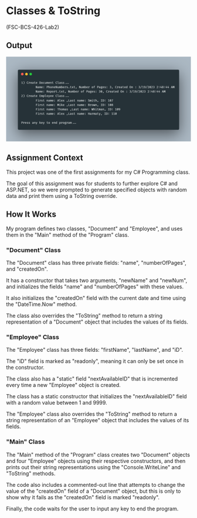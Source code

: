 # Classes & ToString

(FSC-BCS-426-Lab2)

## Output

![Output](carbon.png)

## Assignment Context

This project was one of the first assignments for my C# Programming class. 

The goal of this assignment was for students to further explore C# and ASP.NET, so we were prompted to generate specified objects with random data and print them using a ToString override.


## How It Works

My program defines two classes, "Document" and "Employee", and uses them in the "Main" method of the "Program" class.

### "Document" Class

The "Document" class has three private fields: "name", "numberOfPages", and "createdOn". 

It has a constructor that takes two arguments, "newName" and "newNum", and initializes the fields "name" and "numberOfPages" with these values. 

It also initializes the "createdOn" field with the current date and time using the "DateTime.Now" method.

The class also overrides the "ToString" method to return a string representation of a "Document" object that includes the values of its fields.


### "Employee" Class

The "Employee" class has three fields: "firstName", "lastName", and "iD". 

The "iD" field is marked as "readonly", meaning it can only be set once in the constructor. 

The class also has a "static" field "nextAvailableID" that is incremented every time a new "Employee" object is created. 

The class has a static constructor that initializes the "nextAvailableID" field with a random value between 1 and 9999.

The "Employee" class also overrides the "ToString" method to return a string representation of an "Employee" object that includes the values of its fields.


### "Main" Class

The "Main" method of the "Program" class creates two "Document" objects and four "Employee" objects using their respective constructors, and then prints out their string representations using the "Console.WriteLine" and "ToString" methods.

The code also includes a commented-out line that attempts to change the value of the "createdOn" field of a "Document" object, but this is only to show why it fails as the "createdOn" field is marked "readonly".

Finally, the code waits for the user to input any key to end the program.
